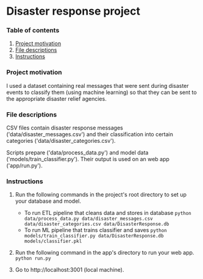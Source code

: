 # Disaster response project

### Table of contents

1. [Project motivation](#motivation)
2. [File descriptions](#files)
3. [Instructions](#instructions)

### Project motivation<a name="motivation"></a>

 I used a dataset containing real messages that were sent during disaster events to classify them (using machine learning) so that they can be sent to the appropriate disaster relief agencies.

### File descriptions <a name="files"></a>

CSV files contain disaster response messages ('data/disaster_messages.csv') and their classification into certain categories ('data/disaster_categories.csv').

Scripts prepare ('data/process_data.py') and model data ('models/train_classifier.py'). Their output is used on an web app ('app/run.py').

### Instructions<a name="instructions"></a>
1. Run the following commands in the project's root directory to set up your database and model.

    - To run ETL pipeline that cleans data and stores in database
        `python data/process_data.py data/disaster_messages.csv data/disaster_categories.csv data/DisasterResponse.db`
    - To run ML pipeline that trains classifier and saves
        `python models/train_classifier.py data/DisasterResponse.db models/classifier.pkl`

2. Run the following command in the app's directory to run your web app.
    `python run.py`

3. Go to http://localhost:3001 (local machine).
